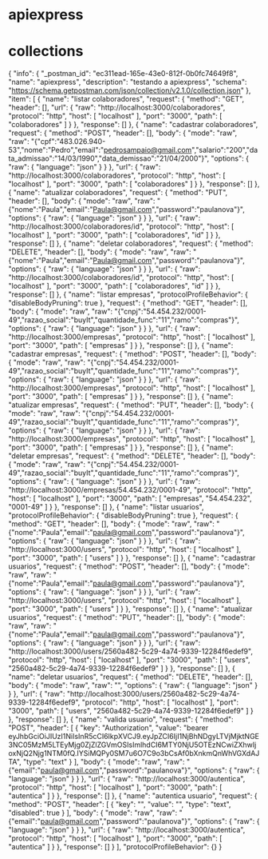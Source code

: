 # apiexpress
# collections
{
	"info": {
		"_postman_id": "ec311ead-165e-43e0-812f-0b0fc74649f8",
		"name": "apiexpress",
		"description": "testando a apiexpress",
		"schema": "https://schema.getpostman.com/json/collection/v2.1.0/collection.json"
	},
	"item": [
		{
			"name": "listar colaboradores",
			"request": {
				"method": "GET",
				"header": [],
				"url": {
					"raw": "http://localhost:3000/colaboradores",
					"protocol": "http",
					"host": [
						"localhost"
					],
					"port": "3000",
					"path": [
						"colaboradores"
					]
				}
			},
			"response": []
		},
		{
			"name": "cadastrar colaboradores",
			"request": {
				"method": "POST",
				"header": [],
				"body": {
					"mode": "raw",
					"raw": "{\"cpf\":\"483.026.940-53\",\"nome\":\"Pedro\",\"email\":\"pedrosampaio@gmail.com\",\"salario\":\"200\",\"data_admissao\":\"14/03/1990\",\"data_demissao\":\"21/04/2000\"}",
					"options": {
						"raw": {
							"language": "json"
						}
					}
				},
				"url": {
					"raw": "http://localhost:3000/colaboradores",
					"protocol": "http",
					"host": [
						"localhost"
					],
					"port": "3000",
					"path": [
						"colaboradores"
					]
				}
			},
			"response": []
		},
		{
			"name": "atualizar colaboradores",
			"request": {
				"method": "PUT",
				"header": [],
				"body": {
					"mode": "raw",
					"raw": "{\"nome\":\"Paula\",\"email\":\"Paula@gmail.com\",\"password\":\"paulanova\"}",
					"options": {
						"raw": {
							"language": "json"
						}
					}
				},
				"url": {
					"raw": "http://localhost:3000/colaboradores/id",
					"protocol": "http",
					"host": [
						"localhost"
					],
					"port": "3000",
					"path": [
						"colaboradores",
						"id"
					]
				}
			},
			"response": []
		},
		{
			"name": "deletar colaboradores",
			"request": {
				"method": "DELETE",
				"header": [],
				"body": {
					"mode": "raw",
					"raw": "{\"nome\":\"Paula\",\"email\":\"Paula@gmail.com\",\"password\":\"paulanova\"}",
					"options": {
						"raw": {
							"language": "json"
						}
					}
				},
				"url": {
					"raw": "http://localhost:3000/colaboradores/id",
					"protocol": "http",
					"host": [
						"localhost"
					],
					"port": "3000",
					"path": [
						"colaboradores",
						"id"
					]
				}
			},
			"response": []
		},
		{
			"name": "listar empresas",
			"protocolProfileBehavior": {
				"disableBodyPruning": true
			},
			"request": {
				"method": "GET",
				"header": [],
				"body": {
					"mode": "raw",
					"raw": "{\"cnpj\":\"54.454.232/0001-49\",\"razao_social\":\"buyIt\",\"quantidade_func\":\"11\",\"ramo\":\"compras\"}",
					"options": {
						"raw": {
							"language": "json"
						}
					}
				},
				"url": {
					"raw": "http://localhost:3000/empresas",
					"protocol": "http",
					"host": [
						"localhost"
					],
					"port": "3000",
					"path": [
						"empresas"
					]
				}
			},
			"response": []
		},
		{
			"name": "cadastrar empresas",
			"request": {
				"method": "POST",
				"header": [],
				"body": {
					"mode": "raw",
					"raw": "{\"cnpj\":\"54.454.232/0001-49\",\"razao_social\":\"buyIt\",\"quantidade_func\":\"11\",\"ramo\":\"compras\"}",
					"options": {
						"raw": {
							"language": "json"
						}
					}
				},
				"url": {
					"raw": "http://localhost:3000/empresas",
					"protocol": "http",
					"host": [
						"localhost"
					],
					"port": "3000",
					"path": [
						"empresas"
					]
				}
			},
			"response": []
		},
		{
			"name": "atualizar empresas",
			"request": {
				"method": "PUT",
				"header": [],
				"body": {
					"mode": "raw",
					"raw": "{\"cnpj\":\"54.454.232/0001-49\",\"razao_social\":\"buyIt\",\"quantidade_func\":\"11\",\"ramo\":\"compras\"}",
					"options": {
						"raw": {
							"language": "json"
						}
					}
				},
				"url": {
					"raw": "http://localhost:3000/empresas",
					"protocol": "http",
					"host": [
						"localhost"
					],
					"port": "3000",
					"path": [
						"empresas"
					]
				}
			},
			"response": []
		},
		{
			"name": "deletar empresas",
			"request": {
				"method": "DELETE",
				"header": [],
				"body": {
					"mode": "raw",
					"raw": "{\"cnpj\":\"54.454.232/0001-49\",\"razao_social\":\"buyIt\",\"quantidade_func\":\"11\",\"ramo\":\"compras\"}",
					"options": {
						"raw": {
							"language": "json"
						}
					}
				},
				"url": {
					"raw": "http://localhost:3000/empresas/54.454.232/0001-49",
					"protocol": "http",
					"host": [
						"localhost"
					],
					"port": "3000",
					"path": [
						"empresas",
						"54.454.232",
						"0001-49"
					]
				}
			},
			"response": []
		},
		{
			"name": "listar usuarios",
			"protocolProfileBehavior": {
				"disableBodyPruning": true
			},
			"request": {
				"method": "GET",
				"header": [],
				"body": {
					"mode": "raw",
					"raw": "{\"nome\":\"Paula\",\"email\":\"paula@gmail.com\",\"password\":\"paulanova\"}",
					"options": {
						"raw": {
							"language": "json"
						}
					}
				},
				"url": {
					"raw": "http://localhost:3000/users",
					"protocol": "http",
					"host": [
						"localhost"
					],
					"port": "3000",
					"path": [
						"users"
					]
				}
			},
			"response": []
		},
		{
			"name": "cadastrar usuarios",
			"request": {
				"method": "POST",
				"header": [],
				"body": {
					"mode": "raw",
					"raw": "{\"nome\":\"Paula\",\"email\":\"paula@gmail.com\",\"password\":\"paulanova\"}",
					"options": {
						"raw": {
							"language": "json"
						}
					}
				},
				"url": {
					"raw": "http://localhost:3000/users",
					"protocol": "http",
					"host": [
						"localhost"
					],
					"port": "3000",
					"path": [
						"users"
					]
				}
			},
			"response": []
		},
		{
			"name": "atualizar usuarios",
			"request": {
				"method": "PUT",
				"header": [],
				"body": {
					"mode": "raw",
					"raw": "{\"nome\":\"Paula\",\"email\":\"paula@gmail.com\",\"password\":\"paulanova\"}",
					"options": {
						"raw": {
							"language": "json"
						}
					}
				},
				"url": {
					"raw": "http://localhost:3000/users/2560a482-5c29-4a74-9339-12284f6edef9",
					"protocol": "http",
					"host": [
						"localhost"
					],
					"port": "3000",
					"path": [
						"users",
						"2560a482-5c29-4a74-9339-12284f6edef9"
					]
				}
			},
			"response": []
		},
		{
			"name": "deletar usuarios",
			"request": {
				"method": "DELETE",
				"header": [],
				"body": {
					"mode": "raw",
					"raw": "",
					"options": {
						"raw": {
							"language": "json"
						}
					}
				},
				"url": {
					"raw": "http://localhost:3000/users/2560a482-5c29-4a74-9339-12284f6edef9",
					"protocol": "http",
					"host": [
						"localhost"
					],
					"port": "3000",
					"path": [
						"users",
						"2560a482-5c29-4a74-9339-12284f6edef9"
					]
				}
			},
			"response": []
		},
		{
			"name": "valida usuario",
			"request": {
				"method": "POST",
				"header": [
					{
						"key": "Authorization",
						"value": "bearer eyJhbGciOiJIUzI1NiIsInR5cCI6IkpXVCJ9.eyJpZCI6IjI1NjBhNDgyLTVjMjktNGE3NC05MzM5LTEyMjg0ZjZlZGVmOSIsImlhdCI6MTY0NjU5OTEzNCwiZXhwIjoxNjQ2Njg1NTM0fQ.IYSiMQPy0SM7u6O7C9o3bCsAf0bXnkmQnWhVGXdAJTA",
						"type": "text"
					}
				],
				"body": {
					"mode": "raw",
					"raw": "{\"email\":\"paula@gmail.com\",\"password\":\"paulanova\"}",
					"options": {
						"raw": {
							"language": "json"
						}
					}
				},
				"url": {
					"raw": "http://localhost:3000/autentica",
					"protocol": "http",
					"host": [
						"localhost"
					],
					"port": "3000",
					"path": [
						"autentica"
					]
				}
			},
			"response": []
		},
		{
			"name": "autentica usuario",
			"request": {
				"method": "POST",
				"header": [
					{
						"key": "",
						"value": "",
						"type": "text",
						"disabled": true
					}
				],
				"body": {
					"mode": "raw",
					"raw": "{\"email\":\"paula@gmail.com\",\"password\":\"paulanova\"}",
					"options": {
						"raw": {
							"language": "json"
						}
					}
				},
				"url": {
					"raw": "http://localhost:3000/autentica",
					"protocol": "http",
					"host": [
						"localhost"
					],
					"port": "3000",
					"path": [
						"autentica"
					]
				}
			},
			"response": []
		}
	],
	"protocolProfileBehavior": {}
}
